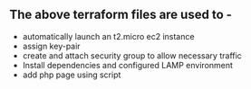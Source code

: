 ## The above terraform files are used to -
- automatically launch an t2.micro ec2 instance
- assign key-pair
- create and attach security group to allow necessary traffic
- Install dependencies and configured LAMP environment
- add php page using script
